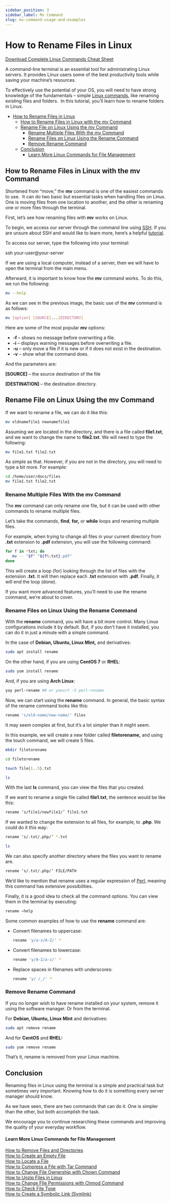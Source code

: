 ```yaml
---
sidebar_position: 3
sidebar_label: Mv Command
slug: mv-command-usage-and-examples
---
```


# How to Rename Files in Linux

[Download Complete Linux Commands Cheat Sheet](https://app.monstercampaigns.com/c/jg9u9k0by4lj9pvcjeso/)

A command-line terminal is an essential tool for administrating Linux servers. It provides Linux users some of the best productivity tools while saving your machine’s resources.

To effectively use the potential of your OS, you will need to have strong knowledge of the fundamentals – simple [Linux commands](/tutorials/linux-commands), like renaming existing files and folders.  In this tutorial, you’ll learn how to rename folders in Linux.

- [How to Rename Files in Linux](#how-to-rename-files-in-linux)
  - [How to Rename Files in Linux with the mv Command](#how-to-rename-files-in-linux-with-the-mv-command)
  - [Rename File on Linux Using the mv Command](#rename-file-on-linux-using-the-mv-command)
    - [Rename Multiple Files With the mv Command](#rename-multiple-files-with-the-mv-command)
    - [Rename Files on Linux Using the Rename Command](#rename-files-on-linux-using-the-rename-command)
    - [Remove Rename Command](#remove-rename-command)
  - [Conclusion](#conclusion)
      - [Learn More Linux Commands for File Management](#learn-more-linux-commands-for-file-management)

How to Rename Files in Linux with the mv Command
------------------------------------------------

Shortened from “move,” the **mv** command is one of the easiest commands to use.  It can do two basic but essential tasks when handling files on Linux. One is moving files from one location to another, and the other is renaming one or more files through the terminal.

First, let’s see how renaming files with **mv** works on Linux.

To begin, we access our server through the command line using [SSH](https://www.ssh.com/ssh/protocol). If you are unsure about SSH and would like to learn more, here’s a helpful [tutorial](/tutorials/how-to-use-putty-ssh).

To access our server, type the following into your terminal:

ssh your-user@your-server

If we are using a local computer, instead of a server, then we will have to open the terminal from the main menu.

Afterward, it is important to know how the **mv** command works. To do this, we run the following:

``` bash
mv --help
```

As we can see in the previous image, the basic use of the **mv** command is as follows:

``` bash
mv [option] [SOURCE]...[DIRECTORY]
```

Here are some of the most popular **mv** options:

*   **\-f** – shows no message before overwriting a file.
*   **\-i** – displays warning messages before overwriting a file.
*   **\-u** – only move a file if it is new or if it does not exist in the destination.
*   **\-v** – show what the command does.

And the parameters are:

**\[SOURCE\]** – the source destination of the file

**\[DESTINATION\]** – the destination directory.

Rename File on Linux Using the mv Command
-----------------------------------------

If we want to rename a file, we can do it like this:

``` bash
mv oldnamefile1 newnamefile1
```

Assuming we are located in the directory, and there is a file called **file1.txt**, and we want to change the name to **file2.txt**. We will need to type the following:

``` bash
mv file1.txt file2.txt
```

As simple as that. However, if you are not in the directory, you will need to type a bit more. For example:

``` bash
cd /home/user/docs/files
mv file1.txt file2.txt
```

### Rename Multiple Files With the mv Command

The **mv** command can only rename one file, but it can be used with other commands to rename multiple files.

Let’s take the commands, **find**, **for,** or **while** loops and renaming multiple files.

For example, when trying to change all files in your current directory from **.txt** extension to **.pdf** extension, you will use the following command:

``` bash
for f in *txt; do
   mv -- "$f" "${f%.txt}.pdf"
done
```

This will create a loop (for) looking through the list of files with the extension **.txt**. It will then replace each **.txt** extension with **.pdf**. Finally, it will end the loop (done).

If you want more advanced features, you’ll need to use the rename command, we’re about to cover.

### Rename Files on Linux Using the Rename Command

With the **rename** command, you will have a bit more control. Many Linux configurations include it by default. But, if you don’t have it installed, you can do it in just a minute with a simple command.

In the case of **Debian, Ubuntu, Linux Mint,** and derivatives:

``` bash
sudo apt install rename
```

On the other hand, if you are using **CentOS 7** or **RHEL**:

``` bash
sudo yum install rename
```

And, if you are using **Arch Linux**:

``` bash
yay perl-rename ## or yaourt -S perl-rename
```

Now, we can start using the **rename** command. In general, the basic syntax of the rename command looks like this:

``` bash
rename 's/old-name/new-name/' files
```

It may seem complex at first, but it’s a lot simpler than it might seem.

In this example, we will create a new folder called **filetorename,** and using the touch command, we will create 5 files.

``` bash
mkdir filetorename
```

``` bash
cd filetorename
```

``` bash
touch file{1..5}.txt
```

``` bash
ls
```

With the last **ls** command, you can view the files that you created.

If we want to rename a single file called **file1.txt**, the sentence would be like this:

``` bash
rename ‘s/file1/newfile1/’ file1.txt
```

If we wanted to change the extension to all files, for example, to **.php**. We could do it this way:

``` bash
rename ‘s/.txt/.php/’ *.txt
```

``` bash
ls
```

We can also specify another directory where the files you want to rename are.

``` bash
rename ‘s/.txt/.php/’ FILE/PATH
```

We’d like to mention that rename uses a regular expression of [Perl](https://www.perl.org/), meaning this command has extensive possibilities.

Finally, it is a good idea to check all the command options. You can view them in the terminal by executing:

``` bash
rename –help
```

Some common examples of how to use the **rename** command are:

*   Convert filenames to uppercase:
    
    ``` bash
    rename 'y/a-z/A-Z/' *
    ```
    
*   Convert filenames to lowercase:
    
    ``` bash
    rename 'y/A-Z/a-z/' *
    ```
    
*   Replace spaces in filenames with underscores:
    
    ``` bash
    rename 'y/ /_/' *
    ```
    

### Remove Rename Command

If you no longer wish to have rename installed on your system, remove it using the software manager. Or from the terminal.

For **Debian, Ubuntu, Linux Mint** and derivatives:

``` bash
sudo apt remove rename
```

And for **CentOS** and **RHEL:**

``` bash
sudo yum remove rename
```

That’s it, rename is removed from your Linux machine.

Conclusion
----------

Renaming files in Linux using the terminal is a simple and practical task but sometimes very important. Knowing how to do it is something every server manager should know.

As we have seen, there are two commands that can do it. One is simpler than the other, but both accomplish the task.

We encourage you to continue researching these commands and improving the quality of your everyday workflow.

#### Learn More Linux Commands for File Management

[How to Remove Files and Directories](/tutorials/how-to-remove-files-and-folders-using-linux-command-line/)  
[How to Create an Empty File](/tutorials/linux-touch-command-with-useful-examples/)  
[How to Locate a File](/tutorials/how-to-use-find-and-locate-commands-in-linux/)  
[How to Compress a File with Tar Command](/tutorials/linux-tar-command-with-examples/)  
[How to Change File Ownership with Chown Command](/tutorials/linux-chown-command/)  
[How to Unzip Files in Linux](/tutorials/how-to-unzip-files-linux/)  
[How to Change FIle Permissions with Chmod Command](/tutorials/vps/change-linux-permissions-and-owners)  
[How to Check File Type](/tutorials/linux-file-command/)  
[How to Create a Symbolic Link (Symlink)](/tutorials/how-to-create-symbolic-links-in-linux/)
